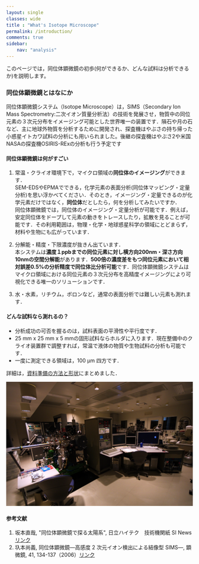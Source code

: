 ```yaml
---
layout: single
classes: wide
title : "What's Isotope Microscope"
permalink: /introduction/
comments: true
sidebar: 
    nav: "analysis"
---
```

このページでは，同位体顕微鏡の初歩(何ができるか、どんな試料は分析できるか)を説明します。

### 同位体顕微鏡とはなにか
同位体顕微鏡システム（Isotope Microscope）は，SIMS（Secondary Ion Mass Spectrometry:二次イオン質量分析法）の技術を発展させ，物質中の同位元素の３次元分布をイメージング可能とした世界唯一の装置です．隕石や月の石など、主に地球外物質を分析するために開発され、探査機はやぶさの持ち帰った小惑星イトカワ試料の分析にも用いられました。後継の探査機はやぶさ2や米国NASAの探査機OSIRIS-RExの分析も行う予定です  

#### 同位体顕微鏡は何がすごい
1. 常温・クライオ環境下で，マイクロ領域の**同位体のイメージング**ができます．      
SEM-EDSやEPMAでできる，化学元素の表面分析(同位体マッピング・定量分析)を思い浮かべてください．そのとき，イメージング・定量できるのが化学元素だけではなく，**同位体**だとしたら，何を分析してみたいですか．   
同位体顕微鏡では，同位体のイメージング・定量分析が可能です．例えば，安定同位体をドープして元素の動きをトレースしたり，拡散を見ることが可能です．その利用範囲は，物理・化学・地球惑星科学の領域にとどまらず，材料や生物にも広がっています．   

2. 分解能・精度・下限濃度が抜きん出ています．   
本システムは**濃度１ppbまでの同位元素に対し横方向200nm・深さ方向10nmの空間分解能**があります．**500倍の濃度差をもつ同位元素において相対誤差0.5%の分析精度で同位体比分析可能**です．同位体顕微鏡システムはマイクロ領域における同位元素の３次元分布を高精度イメージングにより可視化できる唯一のソリューションです．

3. 水・水素，リチウム，ボロンなど，通常の表面分析では難しい元素も測れます．   


#### どんな試料なら測れるの？
- 分析成功の可否を握るのは，試料表面の平滑性や平行度です．
- 25 mm x 25 mm x 5 mmの固形試料ならホルダに入ります．現在整備中のクライオ装置群で調整すれば，常温で液体の物質や生物試料の分析も可能です．
- 一度に測定できる領域は，100 μm 四方です． 
  
詳細は，[資料準備の方法と形状](./intoroduction/01_smaple.md)にまとめました．   

![IMS-1270](./../assets/images/SIMS.jpg)

#### 参考文献   
1. 坂本直哉, "同位体顕微鏡で探る太陽系", 日立ハイテク　技術機関紙 SI News [リンク](https://www.hitachi-hightech.com/jp/sinews/reports/6220211/)  
2. 圦本尚義, 同位体顕微鏡―高感度 2 次元イオン検出による結像型 SIMS―, 顕微鏡, 41, 134-137（2006）[リンク](https://www.jstage.jst.go.jp/article/kenbikyo2004/41/2/41_2_134/_pdf/-char/ja)  